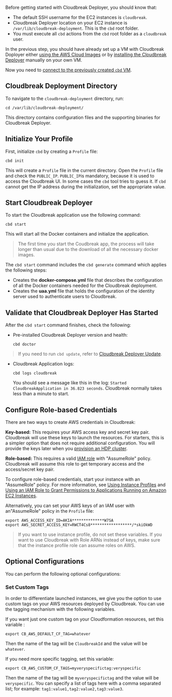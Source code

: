 Before getting started with Cloudbreak Deployer, you should know that:

  * The default SSH username for the EC2 instances is `cloudbreak`.
  * Cloudbreak Deployer location on your EC2 instance is `/var/lib/cloudbreak-deployment`. This is the
  `cbd` root folder.
  * You must execute all `cbd` actions from the `cbd` root folder as a `cloudbreak` user.

In the previous step, you should have already set up a VM with Cloudbreak Doployer either [using the AWS Cloud Images](aws.md) or by [installing the
Cloudbreak Deployer](onprem.md) manually on your own VM.

Now you need to [connect to the previously created `cbd` VM](http://docs.aws.amazon.com/AWSEC2/latest/UserGuide/AccessingInstances.html).

## Cloudbreak Deployment Directory

To navigate to the `cloudbreak-deployment` directory, run:

```
cd /var/lib/cloudbreak-deployment/
```
This directory contains configuration files and the supporting binaries for Cloudbreak Deployer.


## Initialize Your Profile

First, initialize `cbd` by creating a `Profile` file:

```
cbd init
```
This will create a `Profile` file in the current directory. Open the `Profile` file and check the `PUBLIC_IP`. 
`PUBLIC_IP`is mandatory, because it is used to access the Cloudbreak UI. In some cases the `cbd` tool tries to 
guess it. If `cbd` cannot get the IP address during the initialization, set the appropriate value.

## Start Cloudbreak Deployer

To start the Cloudbreak application use the following command:

```
cbd start
```
This will start all the Docker containers and initialize the application.

> The first time you start the Coudbreak app, the process will take longer than usual due to the download of all the necessary docker images.

The `cbd start` command includes the `cbd generate` command which applies the following steps:

* Creates the **docker-compose.yml** file that describes the configuration of all the Docker containers needed for the Cloudbreak deployment.
* Creates the **uaa.yml** file that holds the configuration of the identity server used to authenticate users to Cloudbreak.

## Validate that Cloudbreak Deployer Has Started

After the `cbd start` command finishes, check the following:

* Pre-installed Cloudbreak Deployer version and health:
   ```
   cbd doctor
   ```
 > If you need to run `cbd update`, refer to [Cloudbreak Deployer Update](update.md#update-cloudbreak-deployer).

* Cloudbreak Application logs:
   ```
   cbd logs cloudbreak
   ```
  You should see a message like this in the log: `Started CloudbreakApplication in 36.823 seconds`. Cloudbreak normally takes less than a minute to start.
  
  
## Configure Role-based Credentials

There are two ways to create AWS credentials in Cloudbreak:

**Key-based:** This requires your AWS access key and secret key pair. Cloudbreak will use these keys to launch the resources. For starters, this is a simpler option that does not require additional configuration. You will provide the keys later when you [provision an HDP cluster](credentials.md).
 
**Role-based:** This requires a valid [IAM role](http://docs.aws.amazon.com/AWSEC2/latest/UserGuide/iam-roles-for-amazon-ec2.html) with "AssumeRole" policy. Cloudbreak will assume this role to get temporary access and the access/secret key pair.

To configure role-based credentials, start your instance with an "AssumeRole" policy. For more information, see [Using Instance Profiles](http://docs.aws.amazon.com/IAM/latest/UserGuide/id_roles_use_switch-role-ec2_instance-profiles.html) and [Using an IAM Role to Grant Permissions to Applications Running on Amazon EC2 Instances](http://docs.aws.amazon.com/IAM/latest/UserGuide/id_roles_use_switch-role-ec2.html).

Alternatively, you can set your AWS keys of an IAM user with an"AssumeRole" policy in the `Profile` file:

  ```
  export AWS_ACCESS_KEY_ID=AKIA**************W7SA
  export AWS_SECRET_ACCESS_KEY=RWCT4Cs8******************/*skiOkWD
  ```
  
> If you want to use instance profile, do not set these variables. If you want to use Cloudbreak with Role ARNs instead of keys, make sure that the instance profile role can assume roles on AWS.   

## Optional Configurations

You can perform the following optional configurations:

### Set Custom Tags

In order to differentiate launched instances, we give you the option to use custom tags on your AWS resources deployed by Cloudbreak. You can use the tagging mechanism with the following variables. 

If you want just one custom tag on your Cloudformation resources, set this variable :

```
export CB_AWS_DEFAULT_CF_TAG=whatever
```
Then the name of the tag will be `CloudbreakId` and the value will be `whatever`.

If you need more specific tagging, set this variable:

```
export CB_AWS_CUSTOM_CF_TAGS=myveryspecifictag:veryspecific
```
Then the name of the tag will be `myveryspecifictag` and the value will be `veryspecific`. You can specify a list of tags here with a comma separated list; for example: `tag1:value1,tag2:value2,tag3:value3`.
